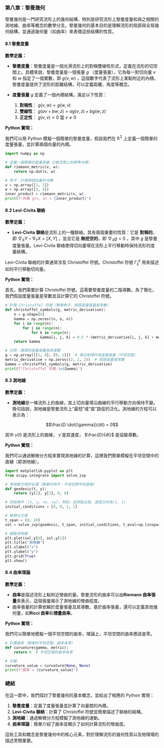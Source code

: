 ### 第八章：黎曼幾何

黎曼幾何是一門研究流形上的幾何結構，特別是研究流形上黎曼度量和與之相關的測地線、曲率等概念的數學分支。黎曼幾何的基本目的是理解流形的局部與全局幾何結構，並通過幾何量（如曲率）來表徵這些結構的性質。

#### 8.1 黎曼度量

**數學定義：**

- **黎曼度量**：黎曼度量是一個光滑流形上的對稱雙線性形式，定義在流形的切空間上。具體來說，黎曼度量是一個張量  $`g`$ （度量張量），它為每一對切向量  $`v`$  和  $`w`$  指定了一個實數，即  $`g(v, w)`$ ，這個數字代表了流形上某點附近的內積。黎曼度量提供了流形的距離結構，可以定義距離、角度等概念。

- **度量張量**  $`g`$  定義了一個內積結構，滿足以下性質：
  1. **對稱性**：  $`g(v, w) = g(w, v)`$ 
  2. **雙線性**：  $`g(av + bw, z) = a g(v, z) + b g(w, z)`$ 
  3. **正定性**：  $`g(v, v) > 0`$  當  $`v \neq 0`$ 

**Python 實現：**

我們可以用 Python 模擬一個簡單的黎曼度量，假設我們在  $`\mathbb{R}^2`$  上定義一個簡單的度量張量，並計算兩個向量的內積。

```python
import numpy as np

# 定義一個簡單的度量張量（2維空間上的標準內積）
def riemann_metric(v, w):
    return np.dot(v, w)

# 例子：計算兩個向量的內積
v = np.array([1, 2])
w = np.array([3, 4])
inner_product = riemann_metric(v, w)
print(f"內積 g(v, w) = {inner_product}")
```

#### 8.2 Levi-Civita 聯絡

**數學定義：**

- **Levi-Civita 聯絡**是流形上的一種聯絡，具有兩個重要的性質：它是 **對稱的**，即  $`\nabla_X Y - \nabla_Y X = [X, Y]`$ ，並且它是 **無挖空的**，即  $`\nabla_X g = 0`$ ，其中  $`g`$  是黎曼度量張量。Levi-Civita 聯絡使得切向量場在流形上平行移動時保持流形的度量結構。

Levi-Civita 聯絡的計算通常涉及 Christoffel 符號。Christoffel 符號  $`\Gamma_{ij}^k`$  用來描述如何平行移動切向量。

**Python 實現：**

首先，我們需要計算 Christoffel 符號。這需要黎曼度量的二階導數。為了簡化，我們假設度量張量是常數並且計算它的 Christoffel 符號。

```python
# 計算 Christoffel 符號（簡單例子，假設度量張量是常數）
def christoffel_symbols(g, metric_derivative):
    n = g.shape[0]
    Gamma = np.zeros((n, n, n))
    for i in range(n):
        for j in range(n):
            for k in range(n):
                Gamma[i, j, k] = 0.5 * (metric_derivative[i, j, k] + metric_derivative[j, i, k] - metric_derivative[k, i, j])
    return Gamma

# 示例：簡單的度量張量與其導數
g = np.array([[1, 0], [0, 1]])  # 單位矩陣作為度量張量（平坦空間）
metric_derivative = np.zeros((2, 2, 2))  # 假設度量是常數
Gamma = christoffel_symbols(g, metric_derivative)
print(f"Christoffel 符號:\n{Gamma}")
```

#### 8.3 測地線

**數學定義：**

- **測地線**是一條流形上的曲線，其上切向量場沿曲線的平行移動方向保持不變。換句話說，測地線是黎曼流形上“最短”或“直”路徑的泛化。測地線的方程可以表示為：
  
```math
\frac{D \dot{\gamma}}{dt} = 0
```

  其中  $`\gamma(t)`$  是流形上的曲線， $`\dot{\gamma}`$  是其速度， $`\frac{D}{dt}`$  是協變導數。

**Python 實現：**

我們可以通過解微分方程來實現測地線的計算，這裡我們簡單模擬在平坦空間中的直線（即測地線）。

```python
import matplotlib.pyplot as plt
from scipy.integrate import solve_ivp

# 測地線方程的右邊（簡單的例子：平坦空間中的直線）
def geodesic(t, y):
    return [y[2], y[3], 0, 0]

# 初始條件：[x, y, vx, vy]，例如，從原點出發，速度方向為(1, 1)
initial_conditions = [0, 0, 1, 1]

# 解微分方程
t_span = (0, 10)
sol = solve_ivp(geodesic, t_span, initial_conditions, t_eval=np.linspace(0, 10, 100))

# 繪製測地線
plt.plot(sol.y[0], sol.y[1])
plt.title("測地線")
plt.xlabel("x")
plt.ylabel("y")
plt.grid(True)
plt.show()
```

#### 8.4 曲率理論

**數學定義：**

- **曲率**是描述流形上點附近彎曲的量。黎曼流形的曲率可以由**Riemann 曲率張量**來表示，這個張量揭示了測地線的彎曲程度。
- 曲率張量的計算依賴於度量張量及其導數。基於曲率張量，還可以定義其他幾何量，如**Ricci 曲率**和**標量曲率**。

**Python 實現：**

我們可以簡單地模擬一個平坦空間的曲率，理論上，平坦空間的曲率應該是零。

```python
# 計算曲率（簡單的平坦空間，曲率為零）
def curvature(gamma, metric):
    return 0  # 平坦空間的曲率為零

# 示範
curvature_value = curvature(None, None)
print(f"曲率 = {curvature_value}")
```

### 總結

在這一節中，我們探討了黎曼幾何的基本概念，並給出了相應的 Python 實現：

1. **黎曼度量**：定義了度量張量並計算了向量間的內積。
2. **Levi-Civita 聯絡**：計算了 Christoffel 符號並簡單描述了聯絡的結構。
3. **測地線**：通過解微分方程模擬了測地線的運動。
4. **曲率理論**：簡單介紹了曲率並顯示了如何計算流形的彎曲度。

這些工具和概念是黎曼幾何中的核心元素，對於理解流形的幾何性質以及物理場的描述至關重要。